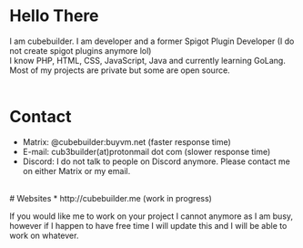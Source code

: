 # Hello There
I am cubebuilder. I am developer and a former Spigot Plugin Developer (I do not create spigot plugins anymore lol)
<br>
I know PHP, HTML, CSS, JavaScript, Java and currently learning GoLang.
<br>
Most of my projects are private but some are open source.
<br>
<br>
# Contact
* Matrix: @cubebuilder:buyvm.net (faster response time)
* E-mail: cub3builder(at)protonmail dot com (slower response time)
* Discord: I do not talk to people on Discord anymore. Please contact me on either Matrix or my email.
<br>
# Websites
* http://cubebuilder.me (work in progress)

If you would like me to work on your project I cannot anymore as I am busy, however if I happen to have free time I will update this and I will be able to work on whatever.
